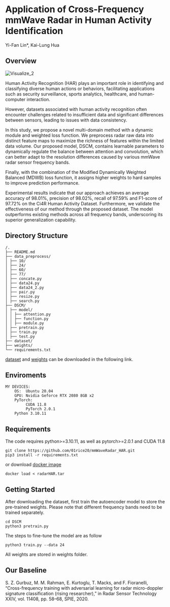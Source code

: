 # Application of Cross-Frequency mmWave Radar in Human Activity Identification

Yi-Fan Lin*, Kai-Lung Hua

## Overview
![Visualize_2](https://github.com/user-attachments/assets/10ac0655-15be-48ff-a590-ef9d393dca12)

Human Activity Recognition (HAR) plays an important role in identifying and classifying diverse human actions or behaviors, facilitating applications such as security surveillance, sports analytics, healthcare, and human-computer interaction. 

However, datasets associated with human activity recognition often encounter challenges related to insufficient data and significant differences between sensors, leading to issues with data consistency.

In this study, we propose a novel multi-domain method with a dynamic module and weighted loss function. We preprocess radar raw data into distinct feature maps to maximize the richness of features within the limited data volume. Our proposed model, DSCM, contains learnable parameters to dynamically regulate the balance between attention and convolution, which can better adapt to the resolution differences caused by various mmWave radar sensor frequency bands.

Finally, with the combination of the Modified Dynamically Weighted Balanced (MDWB) loss function, it assigns higher weights to hard samples to improve prediction performance.

Experimental results indicate that our approach achieves an average accuracy of 98.01\%, precision of 98.02\%, recall of 97.59\% and F1-score of 97.72\% on the Ci4R Human Activity Dataset. Furthermore, we validate the effectiveness of our method through the proposed dataset. The model outperforms existing methods across all frequency bands, underscoring its superior generalization capability.

## Directory Structure
```
/.
├── README.md
├── data_preprocess/
│ ├── 10/
│ ├── 24/
│ ├── 60/
│ ├── 77/
│ ├── concate.py
│ ├── data24.py
│ ├── data24_2.py
│ ├── pair.py
│ ├── resize.py
│ ├── search.py
├── DSCM/ 
│ ├── model/
│ │ ├── attention.py 
│ │ ├── function.py 
│ │ ├── module.py 
│ ├── pretrain.py 
│ ├── train.py 
│ ├── test.py 
├── dataset/
├── weights/
└── requirements.txt
```
[dataset](https://www.icloud.com/iclouddrive/050gTB0jRPnOeIgnV_7LeZypg#dataset) and [weights](https://www.icloud.com/iclouddrive/072iJXqVRGm49cw6l0iw-6Eng#weights) can be downloaded in the following link.
## Enviroments
```
MY DEVICES:
    OS:  Ubuntu 20.04
    GPU: Nvidia Geforce RTX 2080 8GB x2
    PyTorch:
         CUDA 11.8
         PyTorch 2.0.1
    Python 3.10.11
```
## Requirements
The code requires python>=3.10.11, as well as pytorch>=2.0.1 and CUDA 11.8
```
git clone https://github.com/01rice20/mmWaveRadar_HAR.git
pip3 install -r requirements.txt
```
or download [docker image](https://www.icloud.com/iclouddrive/02diJoC8dvAJUera0qnjGc1YQ#radarHAR)
```
docker load < radarHAR.tar
```
## Getting Started
After downloading the dataset, first train the autoencoder model to store the pre-trained weights. Please note that different frequency bands need to be trained separately.

```
cd DSCM
python3 pretrain.py
```
The steps to fine-tune the model are as follow
```
python3 train.py --data 24
```
All weights are stored in weights folder.

## Our Baseline
S. Z. Gurbuz, M. M. Rahman, E. Kurtoglu, T. Macks, and F. Fioranelli, “Cross-frequency training with adversarial learning for radar micro-doppler signature classification (rising researcher),” in Radar Sensor Technology XXIV, vol. 11408, pp. 58–68, SPIE, 2020.
